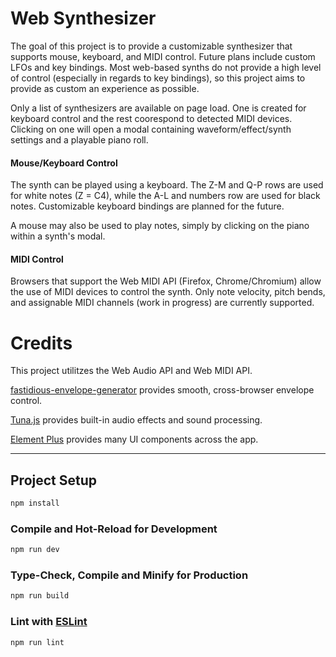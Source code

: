 # Web Synthesizer

The goal of this project is to provide a customizable synthesizer that supports mouse, keyboard, and MIDI control. Future plans include custom LFOs and key bindings.
Most web-based synths do not provide a high level of control (especially in regards to key bindings), so this project aims to provide as custom an experience as possible.

Only a list of synthesizers are available on page load. One is created for keyboard control and the rest coorespond to detected MIDI devices. Clicking on one will open a modal containing waveform/effect/synth settings and a playable piano roll.

#### Mouse/Keyboard Control

The synth can be played using a keyboard. The Z-M and Q-P rows are used for white notes (Z = C4), while the A-L and numbers row are used for black notes. Customizable keyboard bindings are planned for the future.

A mouse may also be used to play notes, simply by clicking on the piano within a synth's modal.

#### MIDI Control

Browsers that support the Web MIDI API (Firefox, Chrome/Chromium) allow the use of MIDI devices to control the synth. Only note velocity, pitch bends, and assignable MIDI channels (work in progress) are currently supported.

# Credits

This project utilitzes the Web Audio API and Web MIDI API.

[fastidious-envelope-generator](https://github.com/rsimmons/fastidious-envelope-generator) provides smooth, cross-browser envelope control.

[Tuna.js](https://github.com/Theodeus/tuna) provides built-in audio effects and sound processing.

[Element Plus](https://element-plus.org) provides many UI components across the app.

- - -

## Project Setup

```sh
npm install
```

### Compile and Hot-Reload for Development

```sh
npm run dev
```

### Type-Check, Compile and Minify for Production

```sh
npm run build
```

### Lint with [ESLint](https://eslint.org/)

```sh
npm run lint
```
